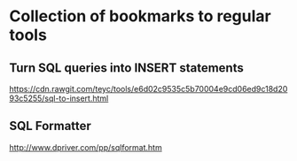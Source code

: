Collection of bookmarks to regular tools
===

Turn SQL queries into INSERT statements
----

https://cdn.rawgit.com/teyc/tools/e6d02c9535c5b70004e9cd06ed9c18d2093c5255/sql-to-insert.html


SQL Formatter
---

http://www.dpriver.com/pp/sqlformat.htm


